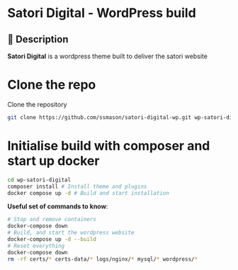
# Satori Digital - WordPress build

## 📌 Description

**Satori Digital** is a wordpress theme built to deliver the satori website
 
# Clone the repo
Clone the repository 
``` bash
git clone https://github.com/ssmason/satori-digital-wp.git wp-satori-digital # Build and start installation

```
# Initialise build with composer and start up docker
``` bash
cd wp-satori-digital
composer install # Install theme and plugins
docker compose up -d # Build and start installation

```

**Useful set of commands to know**:

``` bash
# Stop and remove containers
docker-compose down
# Build, and start the wordpress website
docker-compose up -d --build
# Reset everything
docker-compose down
rm -rf certs/* certs-data/* logs/nginx/* mysql/* wordpress/*
```

